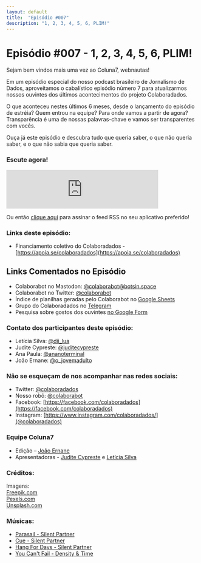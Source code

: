 ```yaml
---
layout: default
title:  "Episódio #007"
description: "1, 2, 3, 4, 5, 6, PLIM!"
---
```

# Episódio #007 - 1, 2, 3, 4, 5, 6, PLIM!

Sejam bem vindos mais uma vez ao Coluna7, webnautas!


Em um episódio especial do nosso podcast brasileiro de Jornalismo de Dados, aproveitamos o cabalístico episódio número 7 para atualizarmos nossos ouvintes dos últimos acontecimentos do projeto Colaboradados.

O que aconteceu nestes últimos 6 meses, desde o lançamento do episódio de estréia? Quem entrou na equipe? Para onde vamos a partir de agora? Transparência é  uma de nossas palavras-chave e vamos ser transparentes com vocês.

Ouça já este episódio e descubra tudo que queria saber, o que não queria saber, e o que não sabia que queria saber.


### Escute agora!
<iframe src="https://anchor.fm/coluna7/embed/episodes/Episdio-007---1--2--3--4--5--6--PLIM-e590b7" height="102px" width="400px" frameborder="0" scrolling="no"></iframe>

Ou então [clique aqui](https://anchor.fm/s/951cc10/podcast/rss) para assinar o feed RSS no seu aplicativo preferido!

### Links deste episódio:

- Financiamento coletivo do Colaboradados - [https://apoia.se/colaboradados](https://apoia.se/colaboradados)

## Links Comentados no Episódio
- Colaborabot no Mastodon: [@colaborabot@botsin.space](https://botsin.space/@colaborabot)
- Colaborabot no Twitter: [@colaborabot](https://twitter.com/colabora_bot)
- Índice de planilhas geradas pelo Colaborabot no [Google Sheets](https://docs.google.com/spreadsheets/d/1kIwjn2K0XKAOWZLVRBx9lOU5D4TTUanvmhzmdx7bh0w/edit?usp=sharing)
- Grupo do Colaboradados no [Telegram](t.me/colaboradados)
- Pesquisa sobre gostos dos ouvintes [no Google Form](https://docs.google.com/forms/d/e/1FAIpQLSc3cHzm0CdRLY58jbYZjjcYj7q7mI9lsYx5ljLtWJ122MtUcA/viewform)

### Contato dos participantes deste episódio:
- Letícia Silva: [@dii_lua](https://www.twitter.com/dii_lua)
- Judite Cypreste: [@juditecypreste](https://www.twitter.com/juditecypreste)
- Ana Paula: [@ananoterminal](https://twitter.com/ananoterminal)
- João Ernane: [@o_jovemadulto](https://twitter.com/o_jovemadulto)

### Não se esqueçam de nos acompanhar nas redes sociais:
- Twitter: [@colaboradados](https://twitter.com/colaboradados)
- Nosso robô: [@colaborabot](https://twitter.com/colabora_bot)
- Facebook: [https://facebook.com/colaboradados](https://facebook.com/colaboradados)
- Instagram: [https://www.instagram.com/colaboradados/](@colaboradados)

### Equipe Coluna7

- Edição – [João Ernane](https://twitter.com/o_jovemadulto)
- Apresentadoras - [Judite Cypreste](https://twitter.com/juditecypreste) e [Letícia Silva](https://twitter.com/dii_lua)

### Créditos:
Imagens:  
[Freepik.com](https://www.freepik.com/)  
[Pexels.com](https://www.pexels.com)  
[Unsplash.com](https://unsplash.com)

### Músicas:  

* [Parasail - Silent Partner](https://youtu.be/jpCV9GdIRy4)
* [Cue - Silent Partner](https://youtu.be/mN4tB14GQMM)
* [Hang For Days - Silent Partner](https://youtu.be/HYkPQ2iifhA)
* [You Can't Fail - Density & Time](https://youtu.be/goI3V6daUl4)
